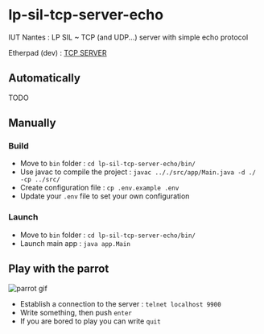 # lp-sil-tcp-server-echo
IUT Nantes : LP SIL ~ TCP (and UDP...) server with simple echo protocol

Etherpad (dev) : [TCP SERVER](https://beta.etherpad.org/p/tcp-server)

## Automatically
TODO

## Manually
### Build
- Move to `bin` folder : `cd lp-sil-tcp-server-echo/bin/`
- Use javac to compile the project : `javac .././src/app/Main.java -d ./ -cp ../src/`
- Create configuration file : `cp .env.example .env`
- Update your `.env` file to set your own configuration

### Launch
- Move to `bin` folder : `cd lp-sil-tcp-server-echo/bin/`
- Launch main app : `java app.Main`

## Play with the parrot
![parrot gif](http://24.media.tumblr.com/a6faf44197197ac5b426a635208e2d69/tumblr_n18xtdrTCH1s02vreo1_400.gif)
- Establish a connection to the server : `telnet localhost 9900`
- Write something, then push `enter`
- If you are bored to play you can write `quit`
